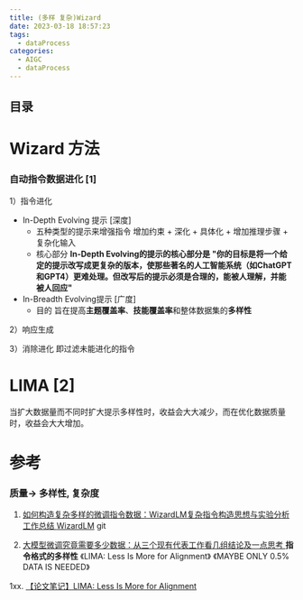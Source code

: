 ```yaml
---
title: (多样 复杂)Wizard
date: 2023-03-18 18:57:23
tags:
  - dataProcess
categories: 
  - AIGC
  - dataProcess   
---
```


<p></p>
<!-- more -->

## 目录
<!-- toc -->

# Wizard 方法
### 自动指令数据进化 [1]
1）指令进化
  + In-Depth Evolving 提示 [深度]
    + 五种类型的提示来增强指令
      增加约束 + 深化 + 具体化 + 增加推理步骤 + 复杂化输入
    + 核心部分
      **In-Depth Evolving的提示的核心部分是 "你的目标是将一个给定的提示改写成更复杂的版本，使那些著名的人工智能系统（如ChatGPT和GPT4）更难处理。但改写后的提示必须是合理的，能被人理解，并能被人回应"**
   + In-Breadth Evolving提示 [广度]
     + 目的
       旨在提高**主题覆盖率**、**技能覆盖率**和整体数据集的**多样性**
     

2）响应生成

3）消除进化
   即过滤未能进化的指令


# LIMA [2]
当扩大数据量而不同时扩大提示多样性时，收益会大大减少，而在优化数据质量时，收益会大大增加。

# 参考
###   质量-> 多样性, 复杂度
1. [如何构造复杂多样的微调指令数据：WizardLM复杂指令构造思想与实验分析工作总结 ](https://mp.weixin.qq.com/s?__biz=MzAxMjc3MjkyMg==&mid=2648401462&idx=1&sn=764f0302918174cea29ae22ac5760033) 
    [WizardLM](https://github.com/nlpxucan/WizardLM) git 

2. [大模型微调究竟需要多少数据：从三个现有代表工作看几组结论及一点思考 ](https://mp.weixin.qq.com/s/c50HrOfKOqgqGPVRHf6EpA)
     **指令格式的多样性**
     《LIMA: Less Is More for Alignment》
     《MAYBE ONLY 0.5% DATA IS NEEDED》

1xx. [【论文笔记】LIMA: Less Is More for Alignment](https://blog.csdn.net/jinniulema/article/details/133915276)